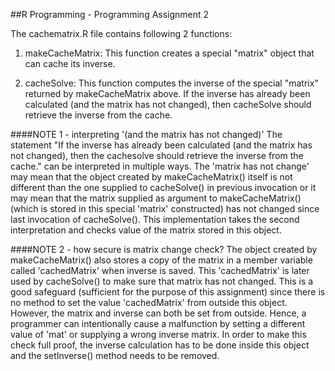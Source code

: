 ##R Programming - Programming Assignment 2

The cachematrix.R file contains following 2 functions:

1. makeCacheMatrix: This function creates a special "matrix" object that can cache its inverse.  

1. cacheSolve: This function computes the inverse of the special "matrix" returned by makeCacheMatrix above. 
                If the inverse has already been calculated (and the matrix has not changed), 
                then cacheSolve should retrieve the inverse from the cache.

####NOTE 1 - interpreting '(and the matrix has not changed)'
 The statement "If the inverse has already been calculated (and the matrix has not changed), then the cachesolve 
 should retrieve the inverse from the cache." can be interpreted in multiple ways. The 'matrix has not change' may mean
 that the object created by makeCacheMatrix() itself is not different than the one supplied to cacheSolve() in previous 
 invocation or it may mean that the matrix supplied as argument to makeCacheMatrix() (which is stored in this special
 'matrix' constructed) has not changed since last invocation of cacheSolve(). This implementation takes the second 
 interpretation and checks value of the matrix stored in this object.

####NOTE 2 - how secure is matrix change check?
 The object created by makeCacheMatrix() also stores a copy of the matrix in a member variable called 'cachedMatrix'
 when inverse is saved. This 'cachedMatrix' is later used by cacheSolve() to make sure that matrix has not changed. 
 This is a good safeguard (sufficient for the purpose of this assignment) since there is no method to set the value 
 'cachedMatrix' from outside this object. However, the matrix and inverse can both be set from outside. Hence, a programmer
 can intentionally cause a malfunction by setting a different value of 'mat' or supplying a wrong inverse matrix.
 In order to make this check full proof, the inverse calculation has to be done inside this object and the setInverse() 
 method needs to be removed.